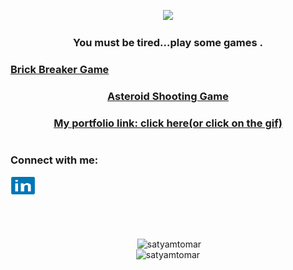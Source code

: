<p align='center'><a href='https://portfolio-satyamtomar.vercel.app'><img  src='https://media.giphy.com/media/PkSHEWBqHKBt0R48rL/giphy.gif'></a></p>
<h3 align="center">You must be tired...play some games .</h3>
<h3> <a href="https://brick-breaking-game.vercel.app/">Brick Breaker Game</h3>
<div align="center">
  <h3> <a href="https://asteroidshootinggame.vercel.app/">Asteroid Shooting Game</h3>
<h3 align='center'>My portfolio link: <a href="https://portfolio-satyamtomar.vercel.app">click here(or click on the gif) </a> </h3>
<h1></h1>
</div>
<h3 align="left">Connect with me:</h3>

<p align="left">
<a href="https://linkedin.com/in/satyam-tomar-0873a91b0" target="blank"><img align="center" src="./img/ic_linkedin.svg" alt="satyam-tomar-0873a91b0" height="30" width="40" /></a>
</p>
<h1></h2>
<br>
<p align="center">&nbsp;<img width='48%' src="https://github-readme-stats.vercel.app/api?username=satyamtomar&show_icons=true&locale=en&theme=algolia" alt="satyamtomar" />
  <br>
<img width='48%'  src="https://github-readme-streak-stats.herokuapp.com/?user=satyamtomar&&theme=algolia" alt="satyamtomar" /></p>
